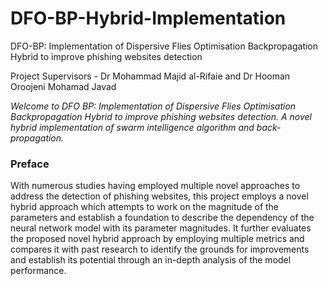 # DFO-BP-Hybrid-Implementation
DFO-BP: Implementation of Dispersive Flies Optimisation Backpropagation Hybrid to improve phishing websites detection

Project Supervisors - Dr Mohammad Majid al-Rifaie and Dr Hooman Oroojeni Mohamad Javad

<i>Welcome to DFO BP: Implementation of Dispersive Flies Optimisation Backpropagation Hybrid to improve phishing websites detection.
A novel hybrid implementation of swarm intelligence algorithm and back-propagation.</i>

<h3>Preface</h3>

With numerous studies having employed multiple novel approaches to address the detection of phishing websites, this project employs a novel hybrid approach which attempts to work on the magnitude of the parameters and establish a foundation to describe the dependency of the neural network model with its parameter magnitudes.
It further evaluates the proposed novel hybrid approach by employing multiple metrics and compares it with past research to identify the grounds for improvements and establish its potential through an in-depth analysis of the model performance.
